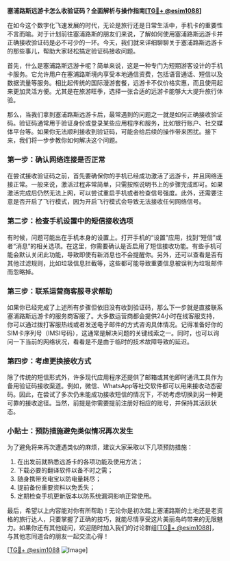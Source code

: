 **塞浦路斯远游卡怎么收验证码？全面解析与操作指南[[TG💪+ @esim1088](https://t.me/s/esim1088)]**

在如今这个数字化飞速发展的时代，无论是旅行还是日常生活中，手机卡的重要性不言而喻。对于计划前往塞浦路斯的朋友们来说，了解如何使用塞浦路斯远游卡并正确接收验证码是必不可少的一环。今天，我们就来详细聊聊关于塞浦路斯远游卡的那些事儿，帮助大家轻松搞定验证码接收问题。

首先，什么是塞浦路斯远游卡呢？简单来说，这是一种专门为短期游客设计的手机卡服务。它允许用户在塞浦路斯境内享受本地通信资费，包括语音通话、短信以及数据流量等服务。相比起传统的国际漫游套餐，远游卡不仅价格实惠，而且使用起来更加灵活方便。尤其是在旅游旺季，选择一张合适的远游卡能够大大提升旅行体验。

那么，当我们拿到塞浦路斯远游卡后，最常遇到的问题之一就是如何正确接收验证码。验证码通常用于验证身份或登录某些应用程序和服务，比如银行账户、社交媒体平台等。如果你无法顺利接收到验证码，可能会给后续的操作带来困扰。接下来，我们将一步步教你如何解决这个问题。

### 第一步：确认网络连接是否正常

在尝试接收验证码之前，首先要确保你的手机已经成功激活了远游卡，并且网络连接正常。一般来说，激活过程非常简单，只需按照说明书上的步骤完成即可。如果激活完成后仍然无法上网，可以尝试重启手机或者检查信号强度。此外，还需要注意是否开启了飞行模式，因为开启飞行模式会导致无法接收任何网络信号。

### 第二步：检查手机设置中的短信接收选项

有时候，问题可能出在手机本身的设置上。打开手机的“设置”应用，找到“短信”或者“消息”的相关选项。在这里，你需要确认是否启用了短信接收功能。有些手机可能会默认关闭此功能，导致即使有新消息也不会提醒你。另外，还可以查看是否有其他过滤规则，比如垃圾信息拦截等，这些都可能导致重要信息被误判为垃圾邮件而忽略掉。

### 第三步：联系运营商客服寻求帮助

如果你已经完成了上述所有步骤但依旧没有收到验证码，那么下一步就是直接联系塞浦路斯远游卡的服务商客服了。大多数运营商都会提供24小时在线客服支持，你可以通过拨打客服热线或者发送电子邮件的方式咨询具体情况。记得准备好你的SIM卡序列号（IMSI号码），这通常是解决问题的关键线索之一。同时，也可以询问一下当前的网络状况，看看是不是由于临时的技术故障导致的延迟。

### 第四步：考虑更换接收方式

除了传统的短信形式外，许多现代应用程序还提供了邮箱或其他即时通讯工具作为备用验证码接收渠道。例如，微信、WhatsApp等社交软件都可以用来接收动态密码。因此，在尝试了多次仍未能成功接收短信的情况下，不妨考虑切换到另一种更可靠的接收途径。当然，前提是你需要提前注册好相应的账号，并保持其活跃状态。

### 小贴士：预防措施避免类似情况再次发生

为了避免将来再次遭遇类似的麻烦，建议大家采取以下几项预防措施：

1. 在出发前就熟悉远游卡的各项功能及使用方法；
2. 下载必要的翻译软件以备不时之需；
3. 随身携带充电宝以防电量耗尽；
4. 提前备份重要资料以免丢失；
5. 定期检查手机更新版本以防系统漏洞影响正常使用。

最后，希望以上内容能对你有所帮助！无论你是初次踏上塞浦路斯的土地还是老资格的旅行达人，只要掌握了正确的技巧，就能尽情享受这片美丽岛屿带来的无限魅力。如果你还有其他疑问，欢迎随时加入我们的讨论群组[[TG💪+ @esim1088](https://t.me/s/esim1088)]，与其他志同道合的朋友一起交流心得！

[[TG💪+ @esim1088](https://t.me/s/esim1088) ![Image](https://i.postimg.cc/4NQfJmqS/Snipaste-2025-05-13-00-14-12.png)]
